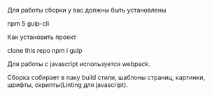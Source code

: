 Для работы сборки у вас должны быть установлены

npm 5
gulp-cli

Как установить проект

clone this repo
npm i
gulp

Для работы с javascript используется webpack.

Сборка собирает в паку build стили, шаблоны страниц, картинки, шрифты, скрипты(Linting для javascript).